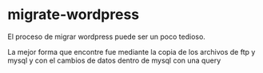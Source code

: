 # migrate-wordpress
El proceso de migrar wordpress puede ser un poco tedioso. 

La mejor forma que encontre fue mediante la copia de los archivos de ftp y mysql y con el cambios de datos dentro de mysql con una query
